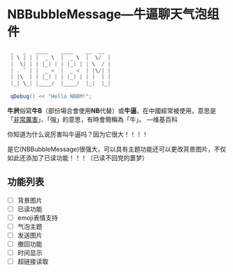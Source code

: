 # NBBubbleMessage—牛逼聊天气泡组件

```c++
 _   _   ____    ____    __  __ 
 | \ | | |  _ \  |  _ \  |  \/  |
 |  \| | | |_) | | |_) | | \  / |
 | . ` | |  _ <  |  _ <  | |\/| |
 | |\  | | |_) | | |_) | | |  | |
 |_| \_| |____/  |____/  |_|  |_|
 
 qDebug() << "Hello NBBM!";
```

**牛屄**俗寫**牛B**（部份場合會使用**NB**代替）或**牛逼**，在中國經常被使用，意思是「[非常](https://zh.wikipedia.org/w/index.php?title=非常&action=edit&redlink=1)[厲害](https://zh.wikipedia.org/w/index.php?title=厉害&action=edit&redlink=1)」、「強」的意思，有時會簡稱為「牛」。  —维基百科

你知道为什么说厉害叫牛逼吗？因为它很大！！！！

是它(NBBubbleMessage)很强大，可以具有主题功能还可以更改背景图片，不仅如此还添加了已读功能！！！（已读不回党的噩梦）

## 功能列表

 - [ ] 背景图片
 - [ ] 已读功能
 - [ ] emoji表情支持
 - [ ] 气泡主题
 - [ ] 发送图片
 - [ ] 撤回功能
 - [ ] 时间显示
 - [ ] 超链接读取
